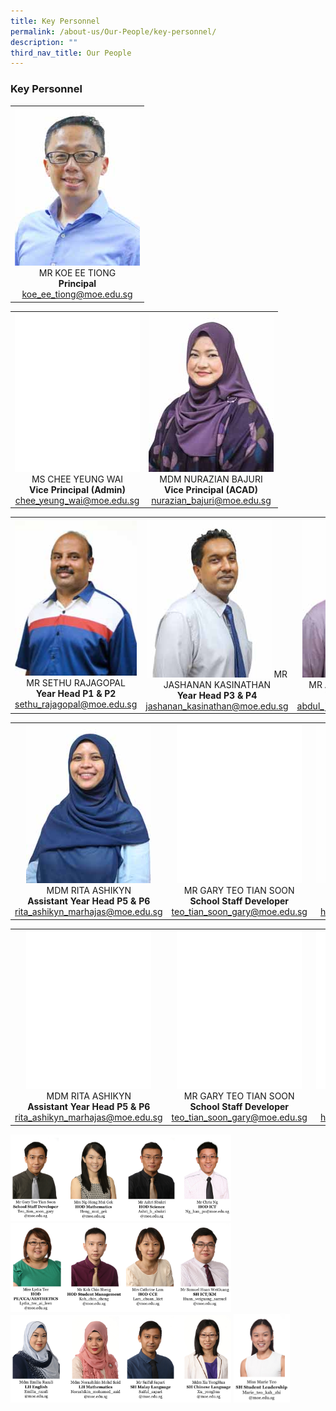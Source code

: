 ```yaml
---
title: Key Personnel
permalink: /about-us/Our-People/key-personnel/
description: ""
third_nav_title: Our People
---
```

### **Key Personnel**

 <table>
	<tbody>
		<tr>
			<td style="width: 200px;">
				<div style="text-align: center;">
					<img src="/images/About Us/Our People/MR KOE EE TIONG-200px.jpeg" style="width:200px">
				MR KOE EE TIONG<br>
				<b>Principal</b><br>
				<a href="mailto:koe_ee_tiong@moe.edu.sg" target="">koe_ee_tiong@moe.edu.sg</a>
				</div>
			</td>
		</tr>
		</tbody>
	</table>

<table>
	<tbody>
		<tr>
			<td style="width: 200px;">
				<div style="text-align: center;">
					<img src="/images/About Us/Our People/blank-200px.png" style="width:200px">
					MS CHEE YEUNG WAI<br>
					<b>Vice Principal (Admin)</b><br>
					<a href="mailto:chee_yeung_wai@moe.edu.sg" target="">chee_yeung_wai@moe.edu.sg</a>
				</div>
			</td>
			<td style="width: 200px;">
				<div style="text-align: center;">
					<img src="/images/About Us/Our People/MDM NURAZIAN BAJURI-200px.jpeg" style="width:200px">
					MDM NURAZIAN BAJURI<br>
					<b>Vice Principal (ACAD)</b><br>
					<a href="mailto:nurazian_bajuri@schools.gov.sg" target="">nurazian_bajuri@moe.edu.sg</a>
				</div>
			</td>
		</tr>
	</tbody>
</table>

<table>
	<tbody>
		<tr>
			<td style="width: 200px;">
				<div style="text-align: center;">
					<img src="/images/About Us/Our People/MR SETHU RAJAGOPAL-200px.jpeg" style="width:200px">
					MR SETHU RAJAGOPAL<br>
					<b>Year Head P1 & P2</b><br>
					<a href="mailto:sethu_rajagopal@moe.edu.sg" target="">sethu_rajagopal@moe.edu.sg</a>
				</div>
			</td>
			<td style="width: 200px;">
				<div style="text-align: center;">
					<img src="/images/About Us/Our People/MR JASHANAN KASINATHAN-200px.jpeg" style="width:200px">
					MR JASHANAN KASINATHAN<br>
					<b>Year Head P3 & P4</b><br>
					<a href="mailto:jashanan_kasinathan@moe.edu.sg" target="">jashanan_kasinathan@moe.edu.sg</a>
				</div>
			</td>
			<td style="width: 200px;">
				<div style="text-align: center;">
					<img src="/images/About Us/Our People/MR ABDUL JALIL B YUNUS-200px.jpeg" style="width:200px">
					MR ABDUL JALIL B YUNUS<br>
					<b>Year Head P5 & P6</b><br>
					<a href="mailto:abdul_jalil_b_yunus@moe.edu.sg" target="">abdul_jalil_b_yunus@moe.edu.sg</a>
				</div>
			</td>
		</tr>
	</tbody>
</table>

<table>
	<tbody>
		<tr>
			<td style="width: 200px;">
				<div style="text-align: center;">
					<img src="/images/About Us/Our People/MDM RITA ASHIKYN-200px.jpeg" style="width:200px">
					MDM RITA ASHIKYN<br>
					<b>Assistant Year Head P5 & P6</b><br>
					<a href="mailto:rita_ashikyn_marhajas@moe.edu.sg" target="">rita_ashikyn_marhajas@moe.edu.sg</a>
				</div>
			</td>
			<td style="width: 200px;">
				<div style="text-align: center;">
					<img src="/images/About Us/Our People/blank-200px.png" style="width:200px">
					MR GARY TEO TIAN SOON<br>
					<b>School Staff Developer</b><br>
					<a href="mailto:teo_tian_soon_gary@moe.edu.sg" target="">teo_tian_soon_gary@moe.edu.sg</a>
				</div>
			</td>
			<td style="width: 200px;">
				<div style="text-align: center; width: 200px;">
					<img src="/images/About Us/Our People/MRS NG-HENG MUI GEK-200px.jpeg" style="width:200px">
					MRS NG-HENG MUI GEK<br>
					<b>HOD Mathematics</b><br>
					<a href="mailto:heng_mui_gek@moe.edu.sg" target="">heng_mui_gek@moe.edu.sg</a>
				</div>
			</td>
		</tr>
	</tbody>
</table>

<table>
	<tbody>
		<tr>
			<td style="width: 200px;">
				<div style="text-align: center;">
					<img src="/images/About Us/Our People/blank-200px.png" style="width:200px">
					MDM RITA ASHIKYN<br>
					<b>Assistant Year Head P5 & P6</b><br>
					<a href="mailto:rita_ashikyn_marhajas@moe.edu.sg" target="">rita_ashikyn_marhajas@moe.edu.sg</a>
				</div>
			</td>
			<td style="width: 200px;">
				<div style="text-align: center;">
					<img src="/images/About Us/Our People/blank-200px.png" style="width:200px">
					MR GARY TEO TIAN SOON<br>
					<b>School Staff Developer</b><br>
					<a href="mailto:teo_tian_soon_gary@moe.edu.sg" target="">teo_tian_soon_gary@moe.edu.sg</a>
				</div>
			</td>
			<td style="width: 200px;">
				<div style="text-align: center; width: 200px;">
					<img src="/images/About Us/Our People/blank-200px.png" style="width:200px">
					MRS NG-HENG MUI GEK<br>
					<b>HOD Mathematics</b><br>
					<a href="mailto:heng_mui_gek@moe.edu.sg" target="">heng_mui_gek@moe.edu.sg</a>
				</div>
			</td>
		</tr>
	</tbody>
</table>

<img src="/images/keyp4.png" 
     style="width:70%">
<img src="/images/keyp6.png" 
     style="width:70%">
<img src="/images/keyp7.png" 
     style="width:70%">
<img src="/images/keyp8.png" 
     style="width:18%">